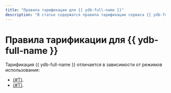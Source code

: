 ```yaml
---
title: "Правила тарификации для {{ ydb-full-name }}"
description: "В статье содержатся правила тарификации сервиса {{ ydb-full-name }}."
---
```


# Правила тарификации для {{ ydb-full-name }}



Тарификация {{ ydb-full-name }} отличается в зависимости от режимов использования:

* [{#T}](serverless.md).
* [{#T}](dedicated.md).
